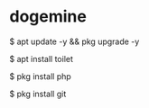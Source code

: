 # dogemine

$ apt update -y && pkg upgrade -y

$ apt install toilet

$ pkg install php

$ pkg install git
